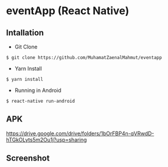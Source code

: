 # eventApp (React Native)

## Intallation

- Git Clone
```
$ git clone https://github.com/MuhamatZaenalMahmut/eventapp
```

- Yarn Install
```
$ yarn install
```

- Running in Android
```
$ react-native run-android
```

## APK

https://drive.google.com/drive/folders/1bOrFBP4n-qVRwdD-hTGkOLyts5m2Ou1j?usp=sharing

## Screenshot